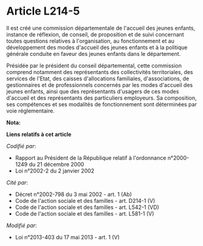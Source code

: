 # Article L214-5

Il est créé une commission départementale de l'accueil des jeunes enfants, instance de réflexion, de conseil, de proposition
et de suivi concernant toutes questions relatives à l'organisation, au fonctionnement et au développement des modes d'accueil
des jeunes enfants et à la politique générale conduite en faveur des jeunes enfants dans le département. 

Présidée par le président du conseil départemental, cette commission comprend notamment des représentants des collectivités
territoriales, des services de l'Etat, des caisses d'allocations familiales, d'associations, de gestionnaires et de
professionnels concernés par les modes d'accueil des jeunes enfants, ainsi que des représentants d'usagers de ces modes
d'accueil et des représentants des particuliers employeurs. Sa composition, ses compétences et ses modalités de
fonctionnement sont déterminées par voie réglementaire.

**Nota:**



**Liens relatifs à cet article**

_Codifié par_:

  - Rapport au Président de la République relatif à l'ordonnance n°2000-1249 du 21 décembre 2000
  - Loi n°2002-2 du 2 janvier 2002

_Cité par_:

  - Décret n°2002-798 du 3 mai 2002 - art. 1 (Ab)
  - Code de l'action sociale et des familles - art. D214-1 (V)
  - Code de l'action sociale et des familles - art. L542-1 (VD)
  - Code de l'action sociale et des familles - art. L581-1 (V)

_Modifié par_:

  - Loi n°2013-403 du 17 mai 2013 - art. 1 (V)

